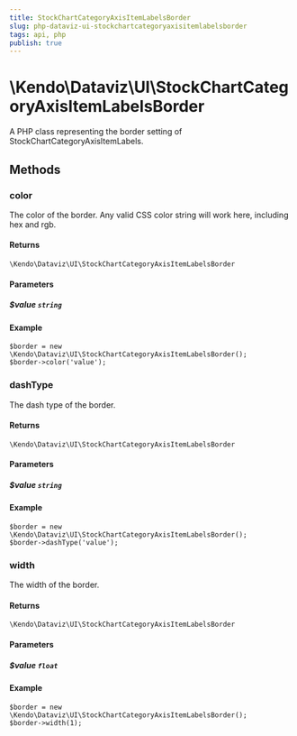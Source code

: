 ```yaml
---
title: StockChartCategoryAxisItemLabelsBorder
slug: php-dataviz-ui-stockchartcategoryaxisitemlabelsborder
tags: api, php
publish: true
---
```


# \Kendo\Dataviz\UI\StockChartCategoryAxisItemLabelsBorder

A PHP class representing the border setting of StockChartCategoryAxisItemLabels.


## Methods

### color
The color of the border. Any valid CSS color string will work here, including hex and rgb.

#### Returns
`\Kendo\Dataviz\UI\StockChartCategoryAxisItemLabelsBorder`

#### Parameters

##### $value `string`



#### Example 
    $border = new \Kendo\Dataviz\UI\StockChartCategoryAxisItemLabelsBorder();
    $border->color('value');

### dashType
The dash type of the border.

#### Returns
`\Kendo\Dataviz\UI\StockChartCategoryAxisItemLabelsBorder`

#### Parameters

##### $value `string`



#### Example 
    $border = new \Kendo\Dataviz\UI\StockChartCategoryAxisItemLabelsBorder();
    $border->dashType('value');

### width
The width of the border.

#### Returns
`\Kendo\Dataviz\UI\StockChartCategoryAxisItemLabelsBorder`

#### Parameters

##### $value `float`



#### Example 
    $border = new \Kendo\Dataviz\UI\StockChartCategoryAxisItemLabelsBorder();
    $border->width(1);

